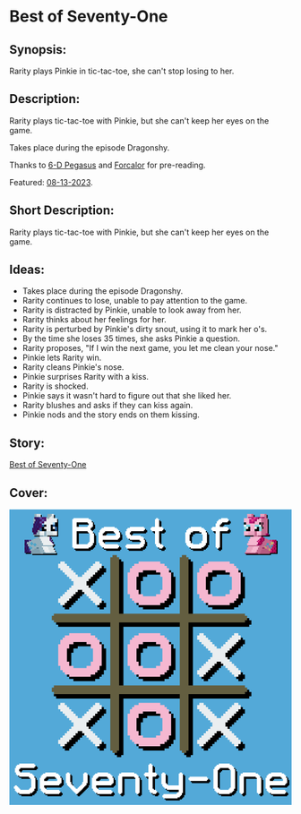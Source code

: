 # Best of Seventy-One

## Synopsis:
Rarity plays Pinkie in tic-tac-toe, she can't stop losing to her.

## Description:
Rarity plays tic-tac-toe with Pinkie, but she can't keep her eyes on the game.

Takes place during the episode Dragonshy.

Thanks to [6-D Pegasus](https://www.fimfiction.net/user/293755/6-D+Pegasus) and [Forcalor](https://www.fimfiction.net/user/564657/Forcalor) for pre-reading.

Featured: [08-13-2023](https://github.com/SilkRose/Pony/blob/mane/src/stories/best-of-seventy-one/featured-2023-08-13-23-56-00.png).

## Short Description:
Rarity plays tic-tac-toe with Pinkie, but she can't keep her eyes on the game.

## Ideas:
- Takes place during the episode Dragonshy.
- Rarity continues to lose, unable to pay attention to the game.
- Rarity is distracted by Pinkie, unable to look away from her.
- Rarity thinks about her feelings for her.
- Rarity is perturbed by Pinkie's dirty snout, using it to mark her o's.
- By the time she loses 35 times, she asks Pinkie a question.
- Rarity proposes, "If I win the next game, you let me clean your nose."
- Pinkie lets Rarity win.
- Rarity cleans Pinkie's nose.
- Pinkie surprises Rarity with a kiss.
- Rarity is shocked.
- Pinkie says it wasn't hard to figure out that she liked her.
- Rarity blushes and asks if they can kiss again.
- Pinkie nods and the story ends on them kissing.

## Story:
[Best of Seventy-One](./best-of-seventy-one.md)

## Cover:
![cover](./cover/cover-5-upscaled.png)